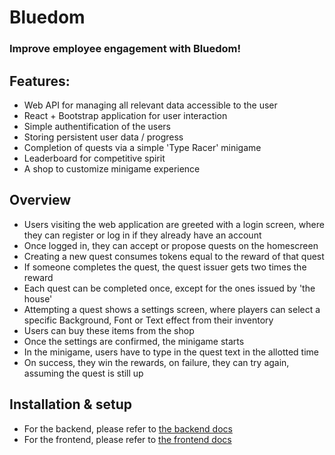 # Bluedom
### Improve employee engagement with Bluedom!

## Features:
- Web API for managing all relevant data accessible to the user
- React + Bootstrap application for user interaction
- Simple authentification of the users
- Storing persistent user data / progress
- Completion of quests via a simple 'Type Racer' minigame
- Leaderboard for competitive spirit
- A shop to customize minigame experience

## Overview
- Users visiting the web application are greeted with a login screen, where they can register or log in if they already have an account
- Once logged in, they can accept or propose quests on the homescreen
- Creating a new quest consumes tokens equal to the reward of that quest
- If someone completes the quest, the quest issuer gets two times the reward
- Each quest can be completed once, except for the ones issued by 'the house'
- Attempting a quest shows a settings screen, where players can select a specific Background, Font or Text effect from their inventory
- Users can buy these items from the shop
- Once the settings are confirmed, the minigame starts
- In the minigame, users have to type in the quest text in the allotted time
- On success, they win the rewards, on failure, they can try again, assuming the quest is still up

## Installation & setup
- For the backend, please refer to [the backend docs](backend-docs.md)
- For the frontend, please refer to [the frontend docs](frontend-docs.md)